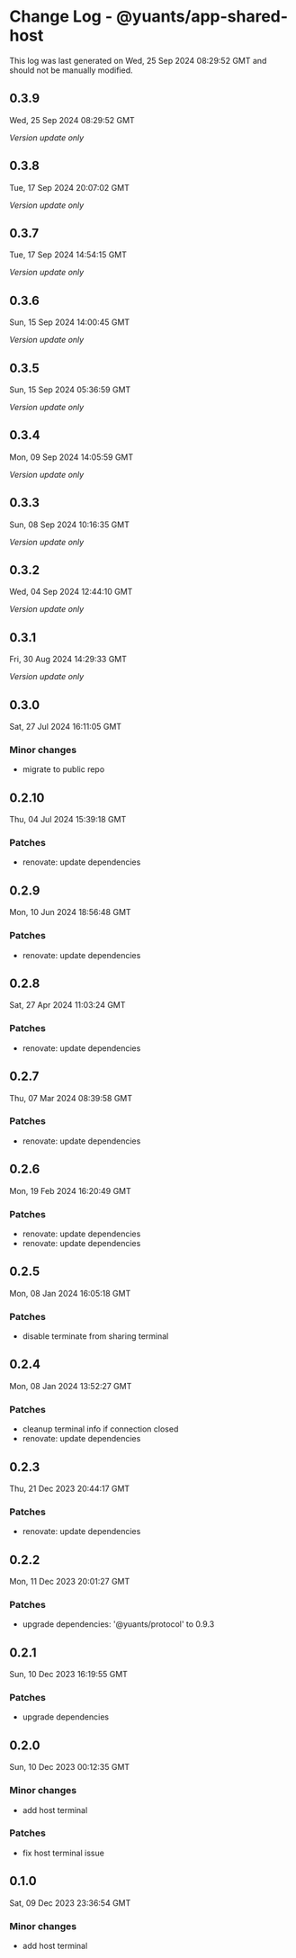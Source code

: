 # Change Log - @yuants/app-shared-host

This log was last generated on Wed, 25 Sep 2024 08:29:52 GMT and should not be manually modified.

## 0.3.9
Wed, 25 Sep 2024 08:29:52 GMT

_Version update only_

## 0.3.8
Tue, 17 Sep 2024 20:07:02 GMT

_Version update only_

## 0.3.7
Tue, 17 Sep 2024 14:54:15 GMT

_Version update only_

## 0.3.6
Sun, 15 Sep 2024 14:00:45 GMT

_Version update only_

## 0.3.5
Sun, 15 Sep 2024 05:36:59 GMT

_Version update only_

## 0.3.4
Mon, 09 Sep 2024 14:05:59 GMT

_Version update only_

## 0.3.3
Sun, 08 Sep 2024 10:16:35 GMT

_Version update only_

## 0.3.2
Wed, 04 Sep 2024 12:44:10 GMT

_Version update only_

## 0.3.1
Fri, 30 Aug 2024 14:29:33 GMT

_Version update only_

## 0.3.0
Sat, 27 Jul 2024 16:11:05 GMT

### Minor changes

- migrate to public repo

## 0.2.10
Thu, 04 Jul 2024 15:39:18 GMT

### Patches

- renovate: update dependencies

## 0.2.9
Mon, 10 Jun 2024 18:56:48 GMT

### Patches

- renovate: update dependencies

## 0.2.8
Sat, 27 Apr 2024 11:03:24 GMT

### Patches

- renovate: update dependencies

## 0.2.7
Thu, 07 Mar 2024 08:39:58 GMT

### Patches

- renovate: update dependencies

## 0.2.6
Mon, 19 Feb 2024 16:20:49 GMT

### Patches

- renovate: update dependencies
- renovate: update dependencies

## 0.2.5
Mon, 08 Jan 2024 16:05:18 GMT

### Patches

- disable terminate from sharing terminal

## 0.2.4
Mon, 08 Jan 2024 13:52:27 GMT

### Patches

- cleanup terminal info if connection closed
- renovate: update dependencies

## 0.2.3
Thu, 21 Dec 2023 20:44:17 GMT

### Patches

- renovate: update dependencies

## 0.2.2
Mon, 11 Dec 2023 20:01:27 GMT

### Patches

- upgrade dependencies: '@yuants/protocol' to 0.9.3

## 0.2.1
Sun, 10 Dec 2023 16:19:55 GMT

### Patches

- upgrade dependencies

## 0.2.0
Sun, 10 Dec 2023 00:12:35 GMT

### Minor changes

- add host terminal

### Patches

- fix host terminal issue

## 0.1.0
Sat, 09 Dec 2023 23:36:54 GMT

### Minor changes

- add host terminal

